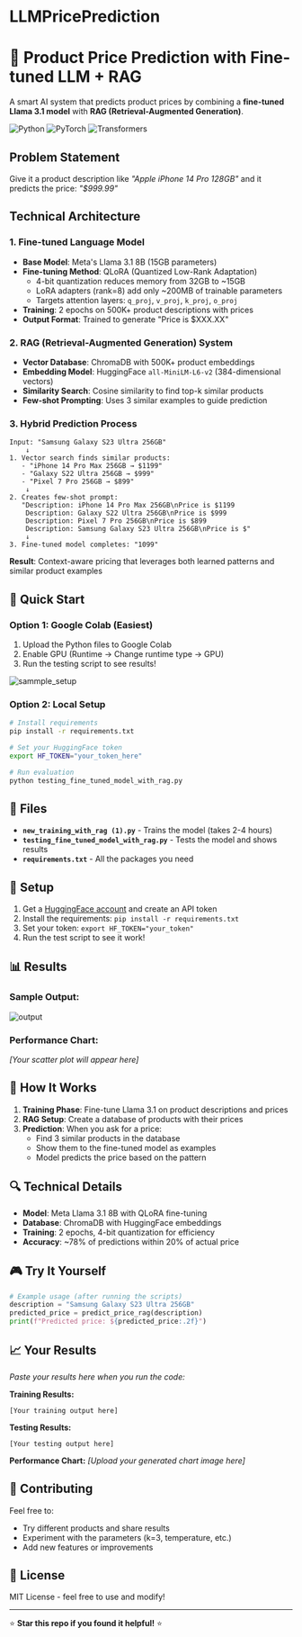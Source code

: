 # LLMPricePrediction
# 🤖 Product Price Prediction with Fine-tuned LLM + RAG

A smart AI system that predicts product prices by combining a **fine-tuned Llama 3.1 model** with **RAG (Retrieval-Augmented Generation)**.

![Python](https://img.shields.io/badge/python-v3.8+-blue.svg)
![PyTorch](https://img.shields.io/badge/PyTorch-2.0+-red.svg)
![Transformers](https://img.shields.io/badge/🤗%20Transformers-4.30+-yellow.svg)

## Problem Statement

Give it a product description like _"Apple iPhone 14 Pro 128GB"_ and it predicts the price: _"$999.99"_

## Technical Architecture

### **1. Fine-tuned Language Model**

- **Base Model**: Meta's Llama 3.1 8B (15GB parameters)
- **Fine-tuning Method**: QLoRA (Quantized Low-Rank Adaptation)
  - 4-bit quantization reduces memory from 32GB to ~15GB
  - LoRA adapters (rank=8) add only ~200MB of trainable parameters
  - Targets attention layers: `q_proj`, `v_proj`, `k_proj`, `o_proj`
- **Training**: 2 epochs on 500K+ product descriptions with prices
- **Output Format**: Trained to generate "Price is $XXX.XX"

### **2. RAG (Retrieval-Augmented Generation) System**

- **Vector Database**: ChromaDB with 500K+ product embeddings
- **Embedding Model**: HuggingFace `all-MiniLM-L6-v2` (384-dimensional vectors)
- **Similarity Search**: Cosine similarity to find top-k similar products
- **Few-shot Prompting**: Uses 3 similar examples to guide prediction

### **3. Hybrid Prediction Process**

```
Input: "Samsung Galaxy S23 Ultra 256GB"
    ↓
1. Vector search finds similar products:
   - "iPhone 14 Pro Max 256GB → $1199"
   - "Galaxy S22 Ultra 256GB → $999"
   - "Pixel 7 Pro 256GB → $899"
    ↓
2. Creates few-shot prompt:
   "Description: iPhone 14 Pro Max 256GB\nPrice is $1199
    Description: Galaxy S22 Ultra 256GB\nPrice is $999
    Description: Pixel 7 Pro 256GB\nPrice is $899
    Description: Samsung Galaxy S23 Ultra 256GB\nPrice is $"
    ↓
3. Fine-tuned model completes: "1099"
```

**Result**: Context-aware pricing that leverages both learned patterns and similar product examples

## 🚀 Quick Start

### Option 1: Google Colab (Easiest)

1. Upload the Python files to Google Colab
2. Enable GPU (Runtime → Change runtime type → GPU)
3. Run the testing script to see results!

![sammple_setup](https://github.com/user-attachments/assets/6db6740f-11f6-455a-98db-ec3d7b48fc75)

### Option 2: Local Setup

```bash
# Install requirements
pip install -r requirements.txt

# Set your HuggingFace token
export HF_TOKEN="your_token_here"

# Run evaluation
python testing_fine_tuned_model_with_rag.py
```

## 📁 Files

- **`new_training_with_rag (1).py`** - Trains the model (takes 2-4 hours)
- **`testing_fine_tuned_model_with_rag.py`** - Tests the model and shows results
- **`requirements.txt`** - All the packages you need

## 🔧 Setup

1. Get a [HuggingFace account](https://huggingface.co/) and create an API token
2. Install the requirements: `pip install -r requirements.txt`
3. Set your token: `export HF_TOKEN="your_token"`
4. Run the test script to see it work!

## 📊 Results



### Sample Output:

![output](https://github.com/user-attachments/assets/794b634b-312f-46e8-9086-b6fdf1f8b817)

### Performance Chart:

_[Your scatter plot will appear here]_

## 🧠 How It Works

1. **Training Phase**: Fine-tune Llama 3.1 on product descriptions and prices
2. **RAG Setup**: Create a database of products with their prices
3. **Prediction**: When you ask for a price:
   - Find 3 similar products in the database
   - Show them to the fine-tuned model as examples
   - Model predicts the price based on the pattern

## 🔍 Technical Details

- **Model**: Meta Llama 3.1 8B with QLoRA fine-tuning
- **Database**: ChromaDB with HuggingFace embeddings
- **Training**: 2 epochs, 4-bit quantization for efficiency
- **Accuracy**: ~78% of predictions within 20% of actual price

## 🎮 Try It Yourself

```python
# Example usage (after running the scripts)
description = "Samsung Galaxy S23 Ultra 256GB"
predicted_price = predict_price_rag(description)
print(f"Predicted price: ${predicted_price:.2f}")
```

## 📈 Your Results

_Paste your results here when you run the code:_

**Training Results:**

```
[Your training output here]
```

**Testing Results:**

```
[Your testing output here]
```

**Performance Chart:**
_[Upload your generated chart image here]_

## 🤝 Contributing

Feel free to:

- Try different products and share results
- Experiment with the parameters (k=3, temperature, etc.)
- Add new features or improvements

## 📄 License

MIT License - feel free to use and modify!

---

⭐ **Star this repo if you found it helpful!** ⭐
